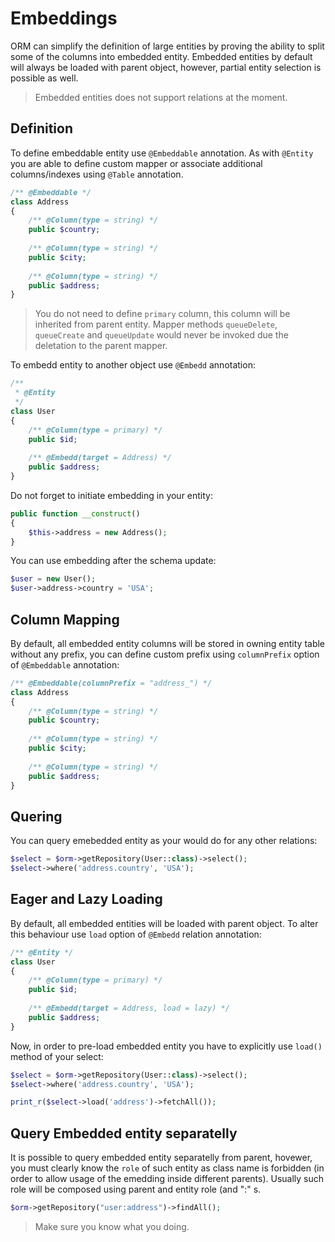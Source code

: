 # Embeddings
ORM can simplify the definition of large entities by proving the ability to split some of the columns into embedded entity. Embedded entities by default will always be loaded with parent object, however, partial entity selection is possible as well.

> Embedded entities does not support relations at the moment.

## Definition
To define embeddable entity use `@Embeddable` annotation. As with `@Entity` you are able to define custom mapper or associate additional columns/indexes using `@Table` annotation.

```php
/** @Embeddable */
class Address 
{
    /** @Column(type = string) */ 
    public $country;
  
    /** @Column(type = string) */ 
    public $city;
  
    /** @Column(type = string) */ 
    public $address;
}
```

> You do not need to define `primary` column, this column will be inherited from parent entity. Mapper methods `queueDelete`, `queueCreate` and `queueUpdate` would never be invoked due the deletation to the parent mapper.

To embedd entity to another object use `@Embedd` annotation:

```php
/**  
 * @Entity
 */
class User 
{
    /** @Column(type = primary) */
    public $id;
    
    /** @Embedd(target = Address) */
    public $address;
}
```

Do not forget to initiate embedding in your entity:

```php
public function __construct()
{
    $this->address = new Address();
}
```

You can use embedding after the schema update:

```php
$user = new User();
$user->address->country = 'USA';
```

## Column Mapping
By default, all embedded entity columns will be stored in owning entity table without any prefix, you can define custom prefix using
`columnPrefix` option of `@Embeddable` annotation:

```php
/** @Embeddable(columnPrefix = "address_") */
class Address 
{
    /** @Column(type = string) */ 
    public $country;
  
    /** @Column(type = string) */ 
    public $city;
  
    /** @Column(type = string) */ 
    public $address;
}
```

## Quering
You can query emebedded entity as your would do for any other relations:

```php
$select = $orm->getRepository(User::class)->select();
$select->where('address.country', 'USA');
```

## Eager and Lazy Loading
By default, all embedded entities will be loaded with parent object. To alter this behaviour use `load` option of `@Embedd` relation annotation:

```php
/** @Entity */
class User 
{
    /** @Column(type = primary) */
    public $id;
    
    /** @Embedd(target = Address, load = lazy) */
    public $address;
}
```

Now, in order to pre-load embedded entity you have to explicitly use `load()` method of your select:

```php
$select = $orm->getRepository(User::class)->select();
$select->where('address.country', 'USA');

print_r($select->load('address')->fetchAll());
```

## Query Embedded entity separatelly
It is possible to query embedded entity separatelly from parent, hovewer, you must clearly know the `role` of such entity as class name is forbidden (in order to allow usage of the emedding inside different parents). Usually such role will be composed using parent and entity role (and ":" s.

```php
$orm->getRepository("user:address")->findAll();
```

> Make sure you know what you doing.

